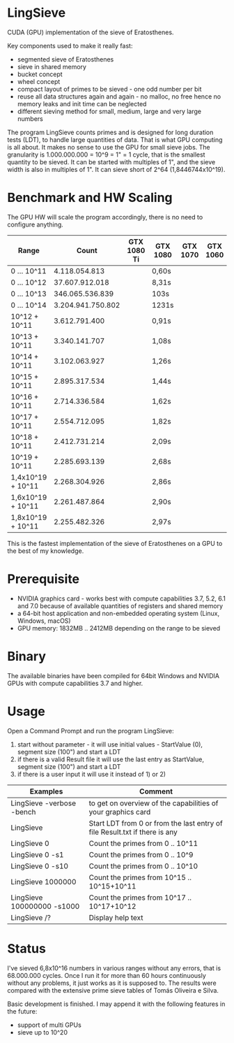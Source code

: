 # LingSieve
CUDA (GPU) implementation of the sieve of Eratosthenes.


Key components used to make it really fast:
 - segmented sieve of Eratosthenes
 - sieve in shared memory
 - bucket concept
 - wheel concept
 - compact layout of primes to be sieved - one odd number per bit
 - reuse all data structures again and again - no malloc, no free hence no memory leaks and init time can be neglected
 - different sieving method for small, medium, large and very large numbers



The program LingSieve counts primes and is designed for long duration tests (LDT), to handle large quantities of data. That is what GPU computing is all about. It makes no sense to use the GPU for small sieve jobs.
The granularity is 1.000.000.000 = 10^9 = 1" = 1 cycle, that is the smallest quantity to be sieved. It can be started with multiples of 1", and the sieve width is also in multiples of 1". It can sieve short of 2^64 (1,8446744x10^19).


 
Benchmark and HW Scaling
========================

The GPU HW will scale the program accordingly, there is no need to configure anything.


Range | Count | GTX 1080 Ti | GTX 1080 | GTX 1070 | GTX 1060 | GTX 1050
----- | ----- | ----------- | -------- | -------- | -------- | --------
0 … 10^11	| 4.118.054.813	| | 0,60s
0 … 10^12	| 37.607.912.018	| | 8,31s
0 … 10^13	| 346.065.536.839	| | 103s
0 … 10^14	| 3.204.941.750.802	| | 1231s
10^12 + 10^11	| 3.612.791.400	| | 0,91s
10^13 + 10^11	| 3.340.141.707	| | 1,08s
10^14 + 10^11	| 3.102.063.927	| | 1,26s
10^15 + 10^11	| 2.895.317.534	| | 1,44s
10^16 + 10^11	| 2.714.336.584	| | 1,62s
10^17 + 10^11	| 2.554.712.095	| | 1,82s
10^18 + 10^11	| 2.412.731.214	| | 2,09s
10^19 + 10^11	| 2.285.693.139	| | 2,68s
1,4x10^19 + 10^11	| 2.268.304.926	| | 2,86s
1,6x10^19 + 10^11	| 2.261.487.864	| | 2,90s
1,8x10^19 + 10^11	| 2.255.482.326	| | 2,97s

This is the fastest implementation of the sieve of Eratosthenes on a GPU to the best of my knowledge.


Prerequisite
============

 - NVIDIA graphics card - works best with compute capabilities 3.7, 5.2, 6.1 and 7.0
   because of available quantities of registers and shared memory
 - a 64-bit host application and non-embedded operating system (Linux, Windows, macOS)
 - GPU memory: 1832MB .. 2412MB depending on the range to be sieved
 
 
Binary
======
The available binaries have been compiled for 64bit Windows and NVIDIA GPUs with compute capabilities 3.7 and higher.


Usage
=====

  Open a Command Prompt and run the program LingSieve:
  
  1) start without parameter - it will use initial values - StartValue (0), segment size (100") and start a LDT
  2) if there is a valid Result file it will use the last entry as StartValue, segment size (100") and start a LDT
  3) if there is a user input it will use it instead of 1) or 2)


  
  
Examples            | Comment
------------------- | --------
  LingSieve -verbose -bench		| to get on overview of the capabilities of your graphics card
  LingSieve				             | Start LDT from 0 or from the last entry of file Result.txt if there is any
  LingSieve 0			          | Count the primes from 0 .. 10^11
  LingSieve 0 -s1		        | Count the primes from 0 .. 10^9
  LingSieve 0 -s10		      | Count the primes from 0 .. 10^10
  LingSieve 1000000		      | Count the primes from 10^15 .. 10^15+10^11
  LingSieve 100000000 -s1000	| Count the primes from 10^17 .. 10^17+10^12
  LingSieve /?			        | Display help text
  
  
  
  Status
  ======
  
  I've sieved 6,8x10^16 numbers in various ranges without any errors, that is 68.000.000 cycles. Once I run it for more than 60 hours continuously without any problems, it just works as it is supposed to. The results were compared with the extensive prime sieve tables of Tomás Oliveira e Silva.
  
  
  Basic development is finished.
  I may append it with the following features in the future:
  - support of multi GPUs
  - sieve up to 10^20
